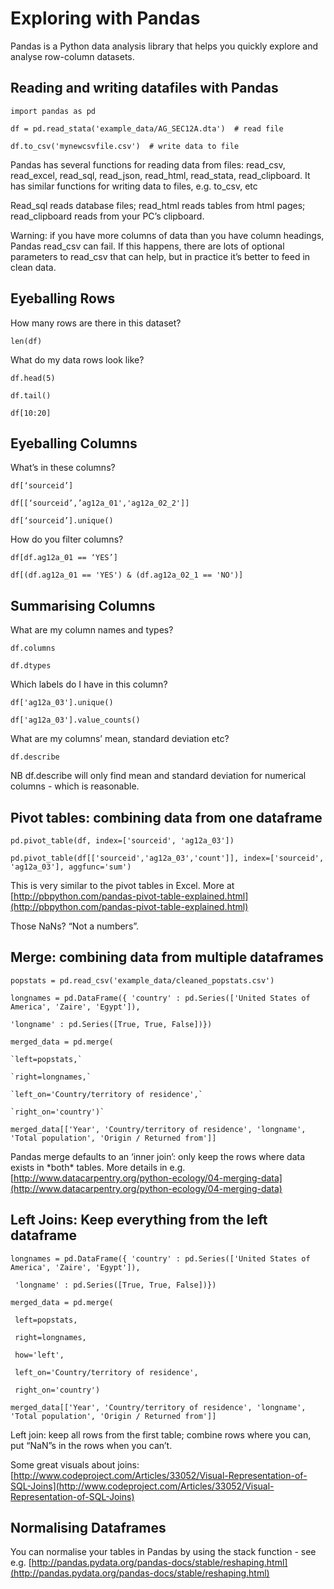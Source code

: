 # Exploring with Pandas

Pandas is a Python data analysis library that helps you quickly explore and analyse row-column datasets. 

## Reading and writing datafiles with Pandas

`import pandas as pd`

`df = pd.read_stata('example_data/AG_SEC12A.dta')  # read file`

`df.to_csv('mynewcsvfile.csv')  # write data to file`

Pandas has several functions for reading data from files: read\_csv, read\_excel, read\_sql, read\_json, read\_html, read\_stata, read\_clipboard.  It has similar functions for writing data to files, e.g. to\_csv, etc

Read\_sql reads database files; read\_html reads tables from html pages; read\_clipboard reads from your PC’s clipboard.

Warning: if you have more columns of data than you have column headings, Pandas read\_csv can fail. If this happens, there are lots of optional parameters to read\_csv that can help, but in practice it’s better to feed in clean data.

## Eyeballing Rows

How many rows are there in this dataset?

`len(df)`

What do my data rows look like?

`df.head(5)`

`df.tail()`

`df[10:20]`

## Eyeballing Columns

What’s in these columns?

`df[‘sourceid’]`

`df[[‘sourceid’,’ag12a_01','ag12a_02_2']]`

`df[‘sourceid’].unique()`

How do you filter columns?

`df[df.ag12a_01 == ‘YES’]`

`df[(df.ag12a_01 == 'YES') & (df.ag12a_02_1 == 'NO')]`

## Summarising Columns

What are my column names and types?

`df.columns`

`df.dtypes`

Which labels do I have in this column?

`df['ag12a_03'].unique()`

`df['ag12a_03'].value_counts()`

What are my columns’ mean, standard deviation etc?

`df.describe`

NB df.describe will only find mean and standard deviation for numerical columns - which is reasonable.

## Pivot tables: combining data from one dataframe

`pd.pivot_table(df, index=['sourceid', 'ag12a_03'])`

`pd.pivot_table(df[['sourceid','ag12a_03','count']], index=['sourceid', 'ag12a_03'], aggfunc='sum')`

This is very similar to the pivot tables in Excel. More at [http://pbpython.com/pandas-pivot-table-explained.html](http://pbpython.com/pandas-pivot-table-explained.html)

Those NaNs? “Not a numbers”.

## Merge: combining data from multiple dataframes

`popstats = pd.read_csv('example_data/cleaned_popstats.csv')`

`longnames = pd.DataFrame({ 'country' : pd.Series(['United States of America', 'Zaire', 'Egypt']),`

`'longname' : pd.Series([True, True, False])})`

`merged_data = pd.merge(`

    `left=popstats,`

    `right=longnames,`

    `left_on='Country/territory of residence',`

    `right_on='country')`

`merged_data[['Year', 'Country/territory of residence', 'longname', 'Total population', 'Origin / Returned from']]`

Pandas merge defaults to an ‘inner join’: only keep the rows where data exists in \*both\* tables. More details in e.g. [http://www.datacarpentry.org/python-ecology/04-merging-data](http://www.datacarpentry.org/python-ecology/04-merging-data)

## Left Joins: Keep everything from the left dataframe

`longnames = pd.DataFrame({ 'country' : pd.Series(['United States of America', 'Zaire', 'Egypt']),`

` 'longname' : pd.Series([True, True, False])})`

`merged_data = pd.merge(`

` left=popstats,`

` right=longnames,`

` how='left',`

` left_on='Country/territory of residence',`

` right_on='country')`

`merged_data[['Year', 'Country/territory of residence', 'longname', 'Total population', 'Origin / Returned from']]`

  
Left join: keep all rows from the first table; combine rows where you can, put “NaN”s in the rows when you can’t.

Some great visuals about joins: [http://www.codeproject.com/Articles/33052/Visual-Representation-of-SQL-Joins](http://www.codeproject.com/Articles/33052/Visual-Representation-of-SQL-Joins)

## Normalising Dataframes

You can normalise your tables in Pandas by using the stack function - see e.g. [http://pandas.pydata.org/pandas-docs/stable/reshaping.html](http://pandas.pydata.org/pandas-docs/stable/reshaping.html)





